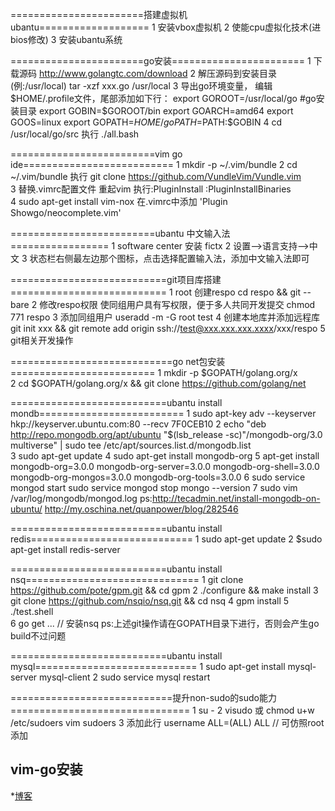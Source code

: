 =======================搭建虚拟机ubantu===================
1 安装vbox虚拟机
2 使能cpu虚拟化技术(进bios修改)
3 安装ubantu系统

=======================go安装=======================
1 下载源码 http://www.golangtc.com/download
2 解压源码到安装目录(例:/usr/local) tar -xzf xxx.go /usr/local
3 导出go环境变量， 编辑$HOME/.profile文件，尾部添加如下行：
  export GOROOT=/usr/local/go  #go安装目录
  export GOBIN=$GOROOT/bin
  export GOARCH=amd64
  export GOOS=linux
  export GOPATH=$HOME/go
  PATH=$PATH:$GOBIN
4 cd /usr/local/go/src  执行 ./all.bash

=========================vim go ide==========================
1 mkdir -p ~/.vim/bundle
2 cd ~/.vim/bundle 执行 git clone https://github.com/VundleVim/Vundle.vim   
3 替换.vimrc配置文件 重起vim 执行:PluginInstall  :PluginInstallBinaries   
4 sudo apt-get install vim-nox    在.vimrc中添加 'Plugin Showgo/neocomplete.vim'

=========================ubantu 中文输入法=================
1 software center 安装 fictx
2 设置-->语言支持-->中文
3 状态栏右侧最左边那个图标，点击选择配置输入法，添加中文输入法即可

===========================git项目库搭建===========================
1 root 创建respo   cd respo && git --bare
2 修改respo权限 使同组用户具有写权限，便于多人共同开发提交  chmod 771 respo
3 添加同组用户  useradd -m -G root test
4 创建本地库并添加远程库 git init xxx  && git remote add origin ssh://test@xxx.xxx.xxx.xxxx/xxx/respo
5 git相关开发操作

============================go net包安装=========================
1 mkdir -p $GOPATH/golang.org/x    
2 cd $GOPATH/golang.org/x && git clone https://github.com/golang/net

===========================ubantu install mondb=========================
1 sudo apt-key adv --keyserver hkp://keyserver.ubuntu.com:80 --recv 7F0CEB10
2 echo "deb http://repo.mongodb.org/apt/ubuntu "$(lsb_release -sc)"/mongodb-org/3.0 multiverse" | sudo tee /etc/apt/sources.list.d/mongodb.list  
3 sudo apt-get update
4 sudo apt-get install mongodb-org
5 apt-get install mongodb-org=3.0.0 mongodb-org-server=3.0.0 mongodb-org-shell=3.0.0 mongodb-org-mongos=3.0.0 mongodb-org-tools=3.0.0
6 sudo service mongod start
  sudo service mongod stop
  mongo --version
7 sudo vim /var/log/mongodb/mongod.log
ps:http://tecadmin.net/install-mongodb-on-ubuntu/      http://my.oschina.net/quanpower/blog/282546

===========================ubantu install redis============================
1 sudo apt-get update
2 $sudo apt-get install redis-server   
	
===========================ubantu install nsq==============================
1 git clone https://github.com/pote/gpm.git && cd gpm
2 ./configure && make install
3 git clone https://github.com/nsqio/nsq.git  && cd nsq
4 gpm install
5 ./test.shell  
6 go get ...   // 安装nsq
ps:上述git操作请在GOPATH目录下进行，否则会产生go build不过问题

===========================ubantu install mysql============================
1 sudo apt-get install mysql-server mysql-client
2 sudo service mysql restart

============================提升non-sudo的sudo能力===============================
1 su -
2 visudo 或 chmod u+w /etc/sudoers  vim sudoers
3 添加此行 username     ALL=(ALL)  ALL  // 可仿照root添加


## vim-go安装
*[博客](http://www.cnblogs.com/yuuyuu/p/5222980.html)


   
